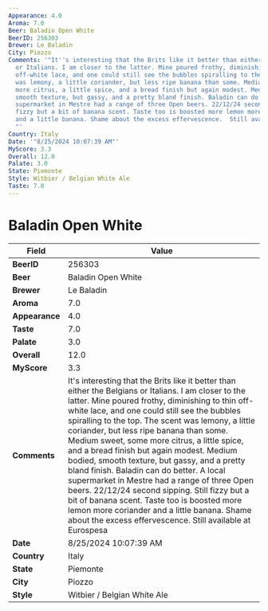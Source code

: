 ```yaml
---
Appearance: 4.0
Aroma: 7.0
Beer: Baladin Open White
BeerID: 256303
Brewer: Le Baladin
City: Piozzo
Comments: '"It''s interesting that the Brits like it better than either the Belgians
  or Italians. I am closer to the latter. Mine poured frothy, diminishing to thin
  off-white lace, and one could still see the bubbles spiralling to the top. The scent
  was lemony, a little coriander, but less ripe banana than some. Medium sweet, some
  more citrus, a little spice, and a bread finish but again modest. Medium bodied,
  smooth texture, but gassy, and a pretty bland finish. Baladin can do better. A local
  supermarket in Mestre had a range of three Open beers. 22/12/24 second sipping.  Still
  fizzy but a bit of banana scent. Taste too is boosted more lemon more coriander
  and a little banana. Shame about the excess effervescence.  Still available at Eurospesa
  "'
Country: Italy
Date: '"8/25/2024 10:07:39 AM"'
MyScore: 3.3
Overall: 12.0
Palate: 3.0
State: Piemonte
Style: Witbier / Belgian White Ale
Taste: 7.0
---
```


# Baladin Open White

| Field         | Value |
|---------------|-------|
| **BeerID** | 256303 |
| **Beer** | Baladin Open White |
| **Brewer** | Le Baladin |
| **Aroma** | 7.0 |
| **Appearance** | 4.0 |
| **Taste** | 7.0 |
| **Palate** | 3.0 |
| **Overall** | 12.0 |
| **MyScore** | 3.3 |
| **Comments** | It's interesting that the Brits like it better than either the Belgians or Italians. I am closer to the latter. Mine poured frothy, diminishing to thin off-white lace, and one could still see the bubbles spiralling to the top. The scent was lemony, a little coriander, but less ripe banana than some. Medium sweet, some more citrus, a little spice, and a bread finish but again modest. Medium bodied, smooth texture, but gassy, and a pretty bland finish. Baladin can do better. A local supermarket in Mestre had a range of three Open beers. 22/12/24 second sipping.  Still fizzy but a bit of banana scent. Taste too is boosted more lemon more coriander and a little banana. Shame about the excess effervescence.  Still available at Eurospesa  |
| **Date** | 8/25/2024 10:07:39 AM |
| **Country** | Italy |
| **State** | Piemonte |
| **City** | Piozzo |
| **Style** | Witbier / Belgian White Ale |
